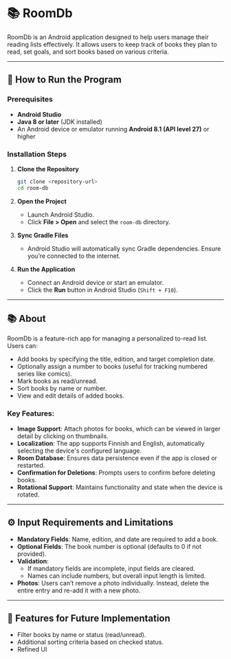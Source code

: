 # 📚 RoomDb

RoomDb is an Android application designed to help users manage their reading lists effectively. It allows users to keep track of books they plan to read, set goals, and sort books based on various criteria.

---

## 🚀 How to Run the Program

### Prerequisites

- **Android Studio**
- **Java 8 or later** (JDK installed)
- An Android device or emulator running **Android 8.1 (API level 27)** or higher

### Installation Steps

1. **Clone the Repository**

   ```bash
   git clone <repository-url>
   cd room-db
   ```

2. **Open the Project**

   - Launch Android Studio.
   - Click **File > Open** and select the `room-db` directory.

3. **Sync Gradle Files**

   - Android Studio will automatically sync Gradle dependencies. Ensure you’re connected to the internet.

4. **Run the Application**

   - Connect an Android device or start an emulator.
   - Click the **Run** button in Android Studio (`Shift + F10`).

---

## 📚 About

RoomDb is a feature-rich app for managing a personalized to-read list. Users can:

- Add books by specifying the title, edition, and target completion date.
- Optionally assign a number to books (useful for tracking numbered series like comics).
- Mark books as read/unread.
- Sort books by name or number.
- View and edit details of added books.

### Key Features:

- **Image Support**: Attach photos for books, which can be viewed in larger detail by clicking on thumbnails.
- **Localization**: The app supports Finnish and English, automatically selecting the device's configured language.
- **Room Database**: Ensures data persistence even if the app is closed or restarted.
- **Confirmation for Deletions**: Prompts users to confirm before deleting books.
- **Rotational Support**: Maintains functionality and state when the device is rotated.

---

## ⚙️ Input Requirements and Limitations

- **Mandatory Fields**: Name, edition, and date are required to add a book.
- **Optional Fields**: The book number is optional (defaults to 0 if not provided).
- **Validation**:
  - If mandatory fields are incomplete, input fields are cleared.
  - Names can include numbers, but overall input length is limited.
- **Photos**: Users can’t remove a photo individually. Instead, delete the entire entry and re-add it with a new photo.

---

## 🌟 Features for Future Implementation

- Filter books by name or status (read/unread).
- Additional sorting criteria based on checked status.
- Refined UI
